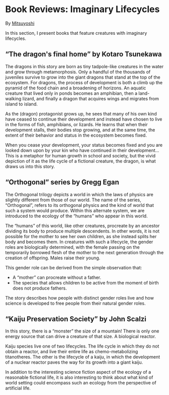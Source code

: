# Book Reviews: Imaginary Lifecycles
By [Mitsuyoshi](https://mitsuyoshi-yamazaki.github.io/)

In this section, I present books that feature creatures with imaginary lifecycles.

## “The dragon's final home” by Kotaro Tsunekawa

The dragons in this story are born as tiny tadpole-like creatures in the water and grow through metamorphosis. Only a handful of the thousands of juveniles survive to grow into the giant dragons that stand at the top of the ecosystem.
For dragons, the process of development is both a climb up the pyramid of the food chain and a broadening of horizons.
An aquatic creature that lived only in ponds becomes an amphibian, then a land-walking lizard, and finally a dragon that acquires wings and migrates from island to island.

As the (dragon) protagonist grows up, he sees that many of his own kind have ceased to continue their development and instead have chosen to live in the forms of fish, amphibians, or lizards. He learns that when their development stalls, their bodies stop growing, and at the same time, the extent of their behavior and status in the ecosystem becomes fixed.

When you cease your development, your status becomes fixed and you are looked down upon by your kin who have continued in their development... This is a metaphor for human growth in school and society, but the vivid depiction of it as the life cycle of a fictional creature, the dragon, is what draws us into this story.

## “Orthogonal” series by Gregg Egan

The Orthogonal trilogy depicts a world in which the laws of physics are slightly different from those of our world.
The name of the series, “Orthogonal”, refers to its orthogonal physics and the kind of world that such a system would produce. Within this alternate system, we are introduced to the ecology of the “humans” who appear in this world.

The “humans” of this world, like other creatures, procreate by an ancestor dividing its body to produce multiple descendents.
In other words, it is not possible for the mother to see her own children, as she instead splits her body and becomes them.
In creatures with such a lifecycle, the gender roles are biologically determined, with the female passing on the temporarily borrowed flesh of the mother to the next generation through the creation of offspring. Males raise their young.

This gender role can be derived from the simple observation that:
- A “mother” can procreate without a father.
- The species that allows children to be active from the moment of birth does not produce fathers.

The story describes how people with distinct gender roles live and how science is developed to free people from their natural gender roles.

## “Kaiju Preservation Society” by John Scalzi

In this story, there is a “monster” the size of a mountain!
There is only one energy source that can drive a creature of that size. A biological reactor.

Kaiju species live one of two lifecycles. The life cycle in which they do not obtain a reactor, and live their entire life as chemo-metabolizing titanotheres. The other is the lifecycle of a kaiju, in which the development of a nuclear reactor paves the way for its growth into a giant kaiju.

In addition to the interesting science fiction aspect of the ecology of a reasonable fictional life, it is also interesting to think about what kind of world setting could encompass such an ecology from the perspective of artificial life.
